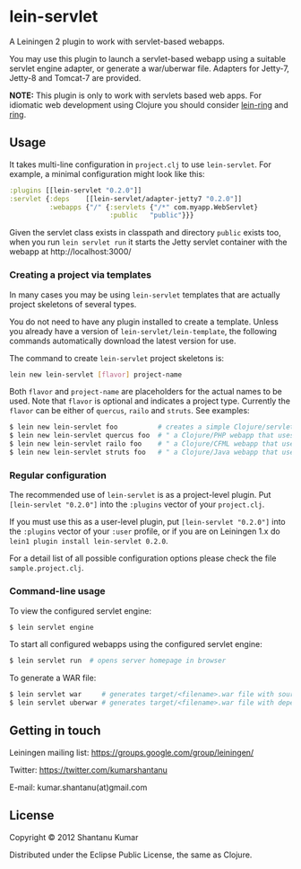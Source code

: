 # lein-servlet

A Leiningen 2 plugin to work with servlet-based webapps.

You may use this plugin to launch a servlet-based webapp using a suitable
servlet engine adapter, or generate a war/uberwar file. Adapters for
Jetty-7, Jetty-8 and Tomcat-7 are provided.

**NOTE:** This plugin is only to work with servlets based web apps. For
idiomatic web development using Clojure you should consider
[lein-ring](https://github.com/weavejester/lein-ring)
and [ring](https://github.com/ring-clojure/ring).


## Usage

It takes multi-line configuration in `project.clj` to use `lein-servlet`. For
example, a minimal configuration might look like this:

```clojure
:plugins [[lein-servlet "0.2.0"]]
:servlet {:deps    [[lein-servlet/adapter-jetty7 "0.2.0"]]
          :webapps {"/" {:servlets {"/*" com.myapp.WebServlet}
                         :public   "public"}}}
```

Given the servlet class exists in classpath and directory `public` exists too,
when you run `lein servlet run` it starts the Jetty servlet container with the
webapp at http://localhost:3000/


### Creating a project via templates

In many cases you may be using `lein-servlet` templates that are actually
project skeletons of several types.

You do not need to have any plugin installed to create a template. Unless you
already have a version of `lein-servlet/lein-template`, the following commands
automatically download the latest version for use.

The command to create `lein-servlet` project skeletons is:

```bash
lein new lein-servlet [flavor] project-name
```

Both `flavor` and `project-name` are placeholders for the actual names to be
used. Note that `flavor` is optional and indicates a project type. Currently
the `flavor` can be either of `quercus`, `railo` and `struts`. See examples:

```bash
$ lein new lein-servlet foo          # creates a simple Clojure/servlet webapp
$ lein new lein-servlet quercus foo  # " a Clojure/PHP webapp that uses Quercus
$ lein new lein-servlet railo foo    # " a Clojure/CFML webapp that uses Railo
$ lein new lein-servlet struts foo   # " a Clojure/Java webapp that uses Struts1
```


### Regular configuration

The recommended use of `lein-servlet` is as a project-level plugin. Put
`[lein-servlet "0.2.0"]` into the `:plugins` vector of your `project.clj`.

If you must use this as a user-level plugin, put `[lein-servlet "0.2.0"]`
into the `:plugins` vector of your `:user` profile, or if you are on
Leiningen 1.x do `lein1 plugin install lein-servlet 0.2.0`.

For a detail list of all possible configuration options please check the file
`sample.project.clj`.


### Command-line usage

To view the configured servlet engine:

```bash
$ lein servlet engine
```

To start all configured webapps using the configured servlet engine:

```bash
$ lein servlet run  # opens server homepage in browser
```

To generate a WAR file:

```bash
$ lein servlet war     # generates target/<filename>.war file with sources only
$ lein servlet uberwar # generates target/<filename>.war file with dependencies
```


## Getting in touch

Leiningen mailing list: https://groups.google.com/group/leiningen/

Twitter: https://twitter.com/kumarshantanu

E-mail: kumar.shantanu(at)gmail.com


## License

Copyright © 2012 Shantanu Kumar

Distributed under the Eclipse Public License, the same as Clojure.

